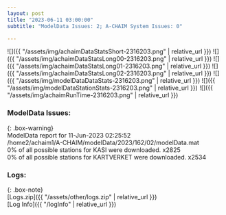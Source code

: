 ```yaml
---
layout: post
title: "2023-06-11 03:00:00"
subtitle: "ModelData Issues: 2; A-CHAIM System Issues: 0"

---
```


![]({{ "/assets/img/achaimDataStatsShort-2316203.png" | relative_url }})
![]({{ "/assets/img/achaimDataStatsLong00-2316203.png" | relative_url }})
![]({{ "/assets/img/achaimDataStatsLong01-2316203.png" | relative_url }})
![]({{ "/assets/img/achaimDataStatsLong02-2316203.png" | relative_url }})
![]({{ "/assets/img/modelDataDataStats-2316203.png" | relative_url }})
![]({{ "/assets/img/modelDataStationStats-2316203.png" | relative_url }})
![]({{ "/assets/img/achaimRunTime-2316203.png" | relative_url }})


### ModelData Issues:  
  
{: .box-warning}  
 ModelData report for 11-Jun-2023 02:25:52   
 /home2/achaim1/A-CHAIM/modelData/2023/162/02/modelData.mat   
 0% of all possible stations for KASI were downloaded. x2825   
 0% of all possible stations for KARTVERKET were downloaded. x2534   
  


### Logs:  
  
{: .box-note}  
[Logs.zip]({{ "/assets/other/logs.zip" | relative_url }})  
[Log Info]({{ "/logInfo" | relative_url }})  
